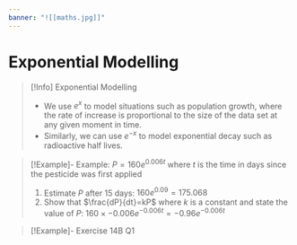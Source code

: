 ```yaml
---
banner: "![[maths.jpg]]"
---
```

# Exponential Modelling

> [!Info] Exponential Modelling
> - We use $e^x$ to model situations such as population growth, where the rate of increase is proportional to the size of the data set at any given moment in time.
> - Similarly, we can use $e^{-x}$ to model exponential decay such as radioactive half lives.

> [!Example]- Example: $P=160e^{0.006t}$ where $t$ is the time in days since the pesticide was first applied
> 1. Estimate $P$ after 15 days: $160e^{0.09} = 175.068$
> 2. Show that $\frac{dP}{dt}=kP$ where $k$ is a constant and state the value of $P$: $160\times -0.006e^{-0.006t}=-0.96e^{-0.006t}$

> [!Example]- Exercise 14B Q1

